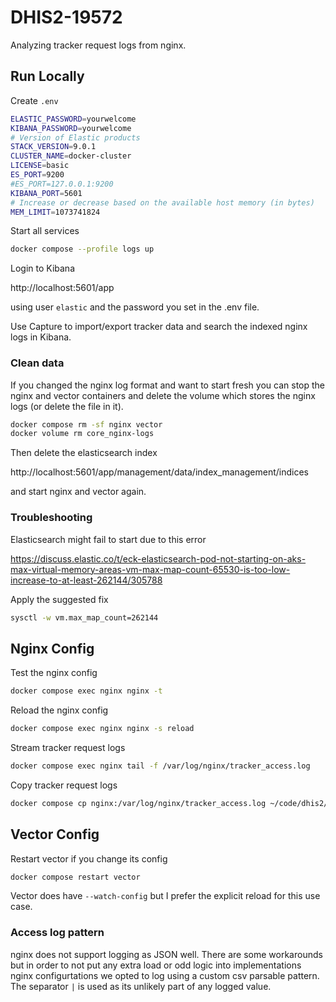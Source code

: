 # DHIS2-19572

Analyzing tracker request logs from nginx.

## Run Locally

Create `.env`

```sh
ELASTIC_PASSWORD=yourwelcome
KIBANA_PASSWORD=yourwelcome
# Version of Elastic products
STACK_VERSION=9.0.1
CLUSTER_NAME=docker-cluster
LICENSE=basic
ES_PORT=9200
#ES_PORT=127.0.0.1:9200
KIBANA_PORT=5601
# Increase or decrease based on the available host memory (in bytes)
MEM_LIMIT=1073741824
```

Start all services

```sh
docker compose --profile logs up
```

Login to Kibana

http://localhost:5601/app

using user `elastic` and the password you set in the .env file.

Use Capture to import/export tracker data and search the indexed nginx logs in Kibana.

### Clean data

If you changed the nginx log format and want to start fresh you can stop the nginx and vector
containers and delete the volume which stores the nginx logs (or delete the file in it).

```sh
docker compose rm -sf nginx vector
docker volume rm core_nginx-logs
```

Then delete the elasticsearch index

http://localhost:5601/app/management/data/index_management/indices

and start nginx and vector again.

### Troubleshooting

Elasticsearch might fail to start due to this error

https://discuss.elastic.co/t/eck-elasticsearch-pod-not-starting-on-aks-max-virtual-memory-areas-vm-max-map-count-65530-is-too-low-increase-to-at-least-262144/305788

Apply the suggested fix

```sh
sysctl -w vm.max_map_count=262144
```

## Nginx Config

Test the nginx config

```sh
docker compose exec nginx nginx -t
```

Reload the nginx config

```sh
docker compose exec nginx nginx -s reload
```

Stream tracker request logs

```sh
docker compose exec nginx tail -f /var/log/nginx/tracker_access.log
```

Copy tracker request logs

```sh
docker compose cp nginx:/var/log/nginx/tracker_access.log ~/code/dhis2/tracker_access.log
```

## Vector Config

Restart vector if you change its config

```sh
docker compose restart vector
```

Vector does have `--watch-config` but I prefer the explicit reload for this use case.

### Access log pattern

nginx does not support logging as JSON well. There are some workarounds but in order to not put any
extra load or odd logic into implementations nginx configurtations we opted to log using a custom
csv parsable pattern. The separator `|` is used as its unlikely part of any logged value.

